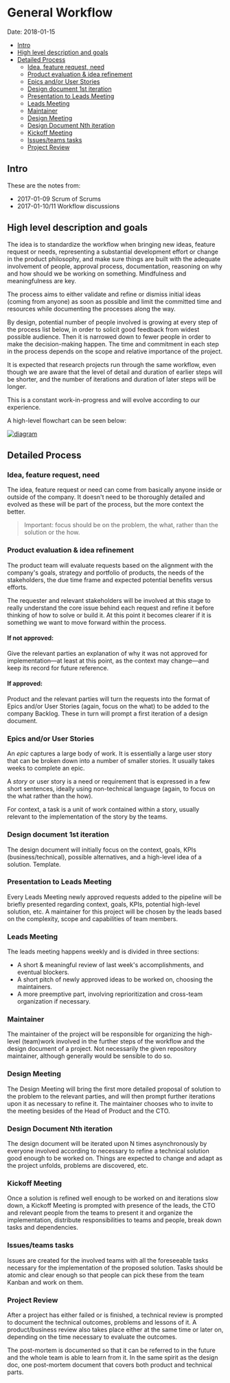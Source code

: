 # General Workflow

Date: 2018-01-15

* [Intro](#intro)
* [High level description and goals](#high-level-description-and-goals)
* [Detailed Process](#detailed-process)
  * [Idea, feature request, need](#idea-feature-request-need)
  * [Product evaluation & idea refinement](#product-evaluation-idea-refinement)
  * [Epics and/or User Stories](#epics-andor-user-stories)
  * [Design document 1st iteration](#design-document-1st-iteration)
  * [Presentation to Leads Meeting](#presentation-to-leads-meeting)
  * [Leads Meeting](#leads-meeting)
  * [Maintainer](#maintainer)
  * [Design Meeting](#design-meeting)
  * [Design Document Nth iteration](#design-document-nth-iteration)
  * [Kickoff Meeting](#kickoff-meeting)
  * [Issues/teams tasks](#issuesteams-tasks)
  * [Project Review](#project-review)

## Intro

These are the notes from:

* 2017-01-09 Scrum of Scrums
* 2017-01-10/11 Workflow discussions

## High level description and goals

The idea is to standardize the workflow when bringing new ideas, feature request
or needs, representing a substantial development effort or change in the product
philosophy, and make sure things are built with the adequate involvement of
people, approval process, documentation, reasoning on why and how should we be
working on something. Mindfulness and meaningfulness are key.

The process aims to either validate and refine or dismiss initial ideas (coming
from anyone) as soon as possible and limit the committed time and resources
while documenting the processes along the way.

By design, potential number of people involved is growing at every step of the
process list below, in order to solicit good feedback from widest possible
audience. Then it is narrowed down to fewer people in order to make the
decision-making happen. The time and commitment in each step in the process
depends on the scope and relative importance of the project.

It is expected that research projects run through the same workflow, even though
we are aware that the level of detail and duration of earlier steps will be
shorter, and the number of iterations and duration of later steps will be longer.

This is a constant work-in-progress and will evolve according to our experience.

A high-level flowchart can be seen below:

[![diagram](images/workflow.png)](https://www.draw.io/#G1Pia7d48BB-aDY69mJxxlQg5EEDy48_iI)

## Detailed Process

### Idea, feature request, need

The idea, feature request or need can come from basically anyone inside or
outside of the company. It doesn't need to be thoroughly detailed and evolved as
these will be part of the process, but the more context the better.

> Important: focus should be on the problem, the what, rather than the solution or the how.

### Product evaluation & idea refinement

The product team will evaluate requests based on the alignment with the
company's goals, strategy and portfolio of products, the needs of the
stakeholders, the due time frame and expected potential benefits versus efforts.

The requester and relevant stakeholders will be involved at this stage to really
understand the core issue behind each request and refine it before thinking of
how to solve or build it. At this point it becomes clearer if it is something we
want to move forward within the process.

#### If not approved:

Give the relevant parties an explanation of why it was not approved for
implementation—at least at this point, as the context may change—and keep its
record for future reference.

#### If approved:
Product and the relevant parties will turn the requests into the format of
Epics and/or User Stories (again, focus on the what) to be added to the company
Backlog. These in turn will prompt a first iteration of a design document.

### Epics and/or User Stories

An *epic* captures a large body of work. It is essentially a large user story that
can be broken down into a number of smaller stories. It usually takes weeks to
complete an epic.

A *story* or user story is a need or requirement that is expressed in a few
short sentences, ideally using non-technical language (again, to focus on the
what rather than the how).

For context, a task is a unit of work contained within a story, usually relevant
to the implementation of the story by the teams.

### Design document 1st iteration

The design document will initially focus on the context, goals, KPIs
(business/technical), possible alternatives, and a high-level idea of a
solution. Template.

### Presentation to Leads Meeting

Every Leads Meeting newly approved requests added to the pipeline will be
briefly presented regarding context, goals, KPIs, potential high-level solution,
etc. A maintainer for this project will be chosen by the leads based on the
complexity, scope and capabilities of team members.

### Leads Meeting

The leads meeting happens weekly and is divided in three sections:

* A short & meaningful review of last week's accomplishments, and eventual blockers.
* A short pitch of newly approved ideas to be worked on, choosing the maintainers.
* A more preemptive part, involving reprioritization and cross-team organization if necessary.

### Maintainer

The maintainer of the project will be responsible for organizing the high-level
(team)work involved in the further steps of the workflow and the design document
of a project. Not necessarily the given repository maintainer, although
generally would be sensible to do so.

### Design Meeting

The Design Meeting will bring the first more detailed proposal of solution to
the problem to the relevant parties, and will then prompt further iterations
upon it as necessary to refine it. The maintainer chooses who to invite to the
meeting besides of the Head of Product and the CTO.

### Design Document Nth iteration

The design document will be iterated upon N times asynchronously by everyone
involved according to necessary to refine a technical solution good enough to be
worked on. Things are expected to change and adapt as the project unfolds,
problems are discovered, etc.

### Kickoff Meeting

Once a solution is refined well enough to be worked on and iterations slow down,
a Kickoff Meeting is prompted with presence of the leads, the CTO and relevant
people from the teams to present it and organize the implementation, distribute
responsibilities to teams and people, break down tasks and dependencies.

### Issues/teams tasks

Issues are created for the involved teams with all the foreseeable tasks
necessary for the implementation of the proposed solution. Tasks should be
atomic and clear enough so that people can pick these from the team Kanban and
work on them.

### Project Review

After a project has either failed or is finished, a technical review is prompted
to document the technical outcomes, problems and lessons of it. A
product/business review also takes place either at the same time or later on,
depending on the time necessary to evaluate the outcomes.

The post-mortem is documented so that it can be referred to in the future and
the whole team is able to learn from it. In the same spirit as the design doc,
one post-mortem document that covers both product and technical parts.
